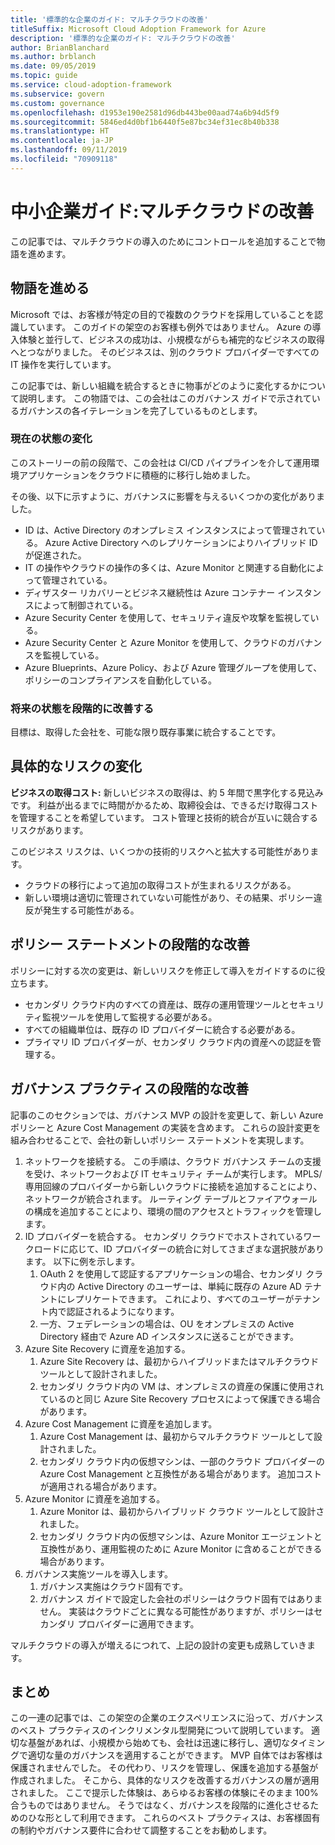 ```yaml
---
title: '標準的な企業のガイド: マルチクラウドの改善'
titleSuffix: Microsoft Cloud Adoption Framework for Azure
description: '標準的な企業のガイド: マルチクラウドの改善'
author: BrianBlanchard
ms.author: brblanch
ms.date: 09/05/2019
ms.topic: guide
ms.service: cloud-adoption-framework
ms.subservice: govern
ms.custom: governance
ms.openlocfilehash: d1953e190e2581d96db443be00aad74a6b94d5f9
ms.sourcegitcommit: 5846ed4d0bf1b6440f5e87bc34ef31ec8b40b338
ms.translationtype: HT
ms.contentlocale: ja-JP
ms.lasthandoff: 09/11/2019
ms.locfileid: "70909118"
---
```

# <a name="small-to-medium-enterprise-guide-multicloud-improvement"></a>中小企業ガイド:マルチクラウドの改善

この記事では、マルチクラウドの導入のためにコントロールを追加することで物語を進めます。

## <a name="advancing-the-narrative"></a>物語を進める

Microsoft では、お客様が特定の目的で複数のクラウドを採用していることを認識しています。 このガイドの架空のお客様も例外ではありません。 Azure の導入体験と並行して、ビジネスの成功は、小規模ながらも補完的なビジネスの取得へとつながりました。 そのビジネスは、別のクラウド プロバイダーですべての IT 操作を実行しています。

この記事では、新しい組織を統合するときに物事がどのように変化するかについて説明します。 この物語では、この会社はこのガバナンス ガイドで示されているガバナンスの各イテレーションを完了しているものとします。

### <a name="changes-in-the-current-state"></a>現在の状態の変化

このストーリーの前の段階で、この会社は CI/CD パイプラインを介して運用環境アプリケーションをクラウドに積極的に移行し始めました。

その後、以下に示すように、ガバナンスに影響を与えるいくつかの変化がありました。

- ID は、Active Directory のオンプレミス インスタンスによって管理されている。 Azure Active Directory へのレプリケーションによりハイブリッド ID が促進された。
- IT の操作やクラウドの操作の多くは、Azure Monitor と関連する自動化によって管理されている。
- ディザスター リカバリーとビジネス継続性は Azure コンテナー インスタンスによって制御されている。
- Azure Security Center を使用して、セキュリティ違反や攻撃を監視している。
- Azure Security Center と Azure Monitor を使用して、クラウドのガバナンスを監視している。
- Azure Blueprints、Azure Policy、および Azure 管理グループを使用して、ポリシーのコンプライアンスを自動化している。

### <a name="incrementally-improve-the-future-state"></a>将来の状態を段階的に改善する

目標は、取得した会社を、可能な限り既存事業に統合することです。

## <a name="changes-in-tangible-risks"></a>具体的なリスクの変化

**ビジネスの取得コスト:** 新しいビジネスの取得は、約 5 年間で黒字化する見込みです。 利益が出るまでに時間がかるため、取締役会は、できるだけ取得コストを管理することを希望しています。 コスト管理と技術的統合が互いに競合するリスクがあります。

このビジネス リスクは、いくつかの技術的リスクへと拡大する可能性があります。

- クラウドの移行によって追加の取得コストが生まれるリスクがある。
- 新しい環境は適切に管理されていない可能性があり、その結果、ポリシー違反が発生する可能性がある。

## <a name="incremental-improvement-of-the-policy-statements"></a>ポリシー ステートメントの段階的な改善

ポリシーに対する次の変更は、新しいリスクを修正して導入をガイドするのに役立ちます。

- セカンダリ クラウド内のすべての資産は、既存の運用管理ツールとセキュリティ監視ツールを使用して監視する必要がある。
- すべての組織単位は、既存の ID プロバイダーに統合する必要がある。
- プライマリ ID プロバイダーが、セカンダリ クラウド内の資産への認証を管理する。

## <a name="incremental-improvement-of-governance-practices"></a>ガバナンス プラクティスの段階的な改善

記事のこのセクションでは、ガバナンス MVP の設計を変更して、新しい Azure ポリシーと Azure Cost Management の実装を含めます。 これらの設計変更を組み合わせることで、会社の新しいポリシー ステートメントを実現します。

1. ネットワークを接続する。 この手順は、クラウド ガバナンス チームの支援を受け、ネットワークおよび IT セキュリティ チームが実行します。 MPLS/専用回線のプロバイダーから新しいクラウドに接続を追加することにより、ネットワークが統合されます。 ルーティング テーブルとファイアウォールの構成を追加することにより、環境の間のアクセスとトラフィックを管理します。
1. ID プロバイダーを統合する。 セカンダリ クラウドでホストされているワークロードに応じて、ID プロバイダーの統合に対してさまざまな選択肢があります。 以下に例を示します。
    1. OAuth 2 を使用して認証するアプリケーションの場合、セカンダリ クラウド内の Active Directory のユーザーは、単純に既存の Azure AD テナントにレプリケートできます。 これにより、すべてのユーザーがテナント内で認証されるようになります。
    1. 一方、フェデレーションの場合は、OU をオンプレミスの Active Directory 経由で Azure AD インスタンスに送ることができます。
1. Azure Site Recovery に資産を追加する。
    1. Azure Site Recovery は、最初からハイブリッドまたはマルチクラウド ツールとして設計されました。
    1. セカンダリ クラウド内の VM は、オンプレミスの資産の保護に使用されているのと同じ Azure Site Recovery プロセスによって保護できる場合があります。
1. Azure Cost Management に資産を追加します。
    1. Azure Cost Management は、最初からマルチクラウド ツールとして設計されました。
    1. セカンダリ クラウド内の仮想マシンは、一部のクラウド プロバイダーの Azure Cost Management と互換性がある場合があります。 追加コストが適用される場合があります。
1. Azure Monitor に資産を追加する。
    1. Azure Monitor は、最初からハイブリッド クラウド ツールとして設計されました。
    1. セカンダリ クラウド内の仮想マシンは、Azure Monitor エージェントと互換性があり、運用監視のために Azure Monitor に含めることができる場合があります。
1. ガバナンス実施ツールを導入します。
    1. ガバナンス実施はクラウド固有です。
    1. ガバナンス ガイドで設定した会社のポリシーはクラウド固有ではありません。 実装はクラウドごとに異なる可能性がありますが、ポリシーはセカンダリ プロバイダーに適用できます。

マルチクラウドの導入が増えるにつれて、上記の設計の変更も成熟していきます。

## <a name="conclusion"></a>まとめ

この一連の記事では、この架空の企業のエクスペリエンスに沿って、ガバナンスのベスト プラクティスのインクリメンタル型開発について説明しています。 適切な基盤があれば、小規模から始めても、会社は迅速に移行し、適切なタイミングで適切な量のガバナンスを適用することができます。 MVP 自体ではお客様は保護されませんでした。 その代わり、リスクを管理し、保護を追加する基盤が作成されました。 そこから、具体的なリスクを改善するガバナンスの層が適用されました。 ここで提示した体験は、あらゆるお客様の体験にそのまま 100% 合うものではありません。 そうではなく、ガバナンスを段階的に進化させるためのひな形として利用できます。 これらのベスト プラクティスは、お客様固有の制約やガバナンス要件に合わせて調整することをお勧めします。
